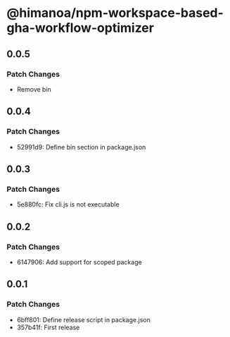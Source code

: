 # @himanoa/npm-workspace-based-gha-workflow-optimizer

## 0.0.5

### Patch Changes

- Remove bin

## 0.0.4

### Patch Changes

- 52991d9: Define bin section in package.json

## 0.0.3

### Patch Changes

- 5e880fc: Fix cli.js is not executable

## 0.0.2

### Patch Changes

- 6147906: Add support for scoped package

## 0.0.1

### Patch Changes

- 6bff801: Define release script in package.json
- 357b41f: First release

